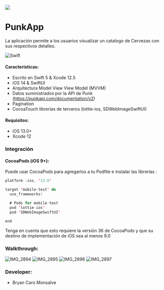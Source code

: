![](https://imagenes.20minutos.es/files/image_656_370/uploads/imagenes/2014/10/28/marvel.jpg)

# PunkApp

La aplicación permite a los usuarios visualizar un catalogo de Cervezas con sus respectivos detalles.

![Swift](https://img.shields.io/badge/Swift-UI-blue.svg)

#### Características: 
     
- Escrito en Swift 5 & Xcode 12.5
- iOS 14 & SwiftUI
- Arquitectura Model View View Model (MVVM)
- Datos suministrados por la API de Punk (https://punkapi.com/documentation/v2)
- Pagination
- CocoaTouch librerías de terceros (lottie-ios, SDWebImageSwiftUI)

#### Requisitos: 

- iOS 13.0+
- Xcode 12

### Integración

#### CocoaPods (iOS 9+):

Puede usar CocoaPods para agregarlos a tu Podfile e instalar las librerías :

```swift
platform :ios, '13.0'

target 'mobile-test' do
  use_frameworks!

  # Pods for mobile-test
  pod 'lottie-ios'
  pod 'SDWebImageSwiftUI'

end
```
Tenga en cuenta que esto requiere la versión 36 de CocoaPods y que su destino de implementación de iOS sea al menos 9.0

### Walkthrough:
![IMG_2894](https://user-images.githubusercontent.com/58017823/119732999-371e8780-be79-11eb-885b-b551390e46a1.png)
![IMG_2895](https://user-images.githubusercontent.com/58017823/119733004-3a197800-be79-11eb-9f5b-832e57ebdd50.png)
![IMG_2896](https://user-images.githubusercontent.com/58017823/119733012-3c7bd200-be79-11eb-817c-7943f2ea7b10.png)
![IMG_2897](https://user-images.githubusercontent.com/58017823/119733025-3ede2c00-be79-11eb-827a-7270a951fdb2.png)



### Developer: 
     
- Bryan Caro Monsalve
